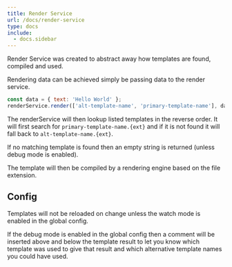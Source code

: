 ```yaml
---
title: Render Service
url: /docs/render-service
type: docs
include:
  - docs.sidebar
---
```


Render Service was created to abstract away
how templates are found, compiled and used.

Rendering data can be achieved simply be passing data to the render service.

```js
const data = { text: 'Hello World' };
renderService.render(['alt-template-name', 'primary-template-name'], data);
```

The renderService will then lookup listed templates in the reverse order.
It will first search for `primary-template-name.{ext}`
and if it is not found it will fall back to `alt-template-name.{ext}`.

If no matching template is found then an empty string is returned
(unless debug mode is enabled).

The template will then be compiled by a rendering engine based on the file extension.

## Config

Templates will not be reloaded on change
unless the watch mode is enabled in the global config.

If the debug mode is enabled in the global config
then a comment will be inserted above and below the template result
to let you know which template was used to give that result
and which alternative template names you could have used.